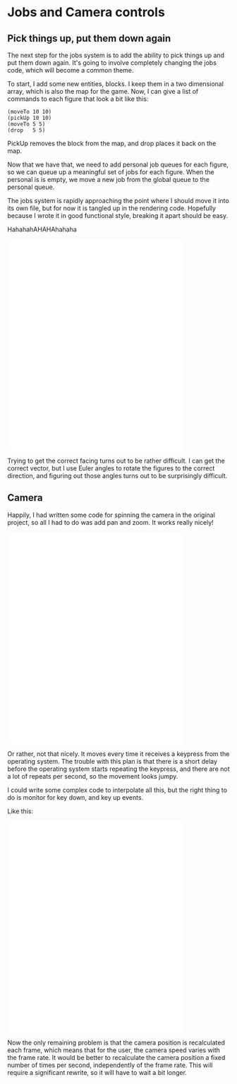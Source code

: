 # Jobs and Camera controls

## Pick things up, put them down again

The next step for the jobs system is to add the ability to pick things up and put them down again.  It's going to involve completely changing the jobs code, which will become a common theme.

To start, I add some new entities, blocks.  I keep them in a two dimensional array, which is also the map for the game.  Now, I can give a list of commands to each figure that look a bit like this:

    (moveTo 10 10)
	(pickUp 10 10)
	(moveTo 5 5)
 	(drop   5 5)
	

PickUp removes the block from the map, and drop places it back on the map.

Now that we have that, we need to add personal job queues for each figure, so we can queue up a meaningful set of jobs for each figure.  When the personal is is empty, we move a new job from the global queue to the personal queue.

The jobs system is rapidly approaching the point where I should move it into its own file, but for now it is tangled up in the rendering code.  Hopefully because I wrote it in good functional style, breaking it apart should be easy.

HahahahAHAHAhahaha

<embed src="2pickingup.mov" width="400" height="480" controller="true">

Trying to get the correct facing turns out to be rather difficult.  I can get the correct vector, but I use Euler angles to rotate the figures to the correct direction, and figuring out those angles turns out to be surprisingly difficult.

## Camera

Happily, I had written some code for spinning the camera in the original project, so all I had to do was add pan and zoom.  It works really nicely!

<embed src="2camera.mov" width="400" height="480" controller="true">

Or rather, not that nicely.  It moves every time it receives a keypress from the operating system.  The trouble with this plan is that there is a short delay before the operating system starts repeating the keypress, and there are not a lot of repeats per second, so the movement looks jumpy.

I could write some complex code to interpolate all this, but the right thing to do is monitor for key down, and key up events.

Like this:

<embed src="2smoothcamera.mov" width="400" height="480" controller="true">

Now the only remaining problem is that the camera position is recalculated each frame, which means that for the user, the camera speed varies with the frame rate.  It would be better to recalculate the camera position a fixed number of times per second, independently of the frame rate.  This will require a significant rewrite, so it will have to wait a bit longer.
